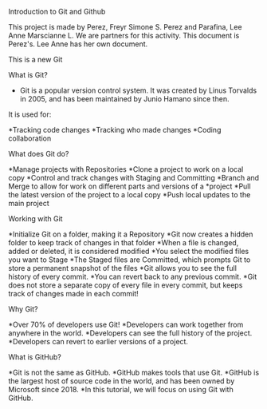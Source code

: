 Introduction to Git and Github

This project is made by Perez, Freyr Simone S. Perez and Parafina, Lee Anne Marscianne L.
We are partners for this activity.
This document is Perez's. Lee Anne has her own document.


This is a new Git

What is Git?

- Git is a popular version control system. It was created by Linus Torvalds in 2005, and has been maintained by Junio Hamano since then.

It is used for:

*Tracking code changes
*Tracking who made changes
*Coding collaboration

What does Git do?

*Manage projects with Repositories
*Clone a project to work on a local copy
*Control and track changes with Staging and Committing
*Branch and Merge to allow for work on different parts and versions of a *project
*Pull the latest version of the project to a local copy
*Push local updates to the main project

Working with Git

*Initialize Git on a folder, making it a Repository
*Git now creates a hidden folder to keep track of changes in that folder
*When a file is changed, added or deleted, it is considered modified
*You select the modified files you want to Stage
*The Staged files are Committed, which prompts Git to store a permanent snapshot of the files
*Git allows you to see the full history of every commit.
*You can revert back to any previous commit.
*Git does not store a separate copy of every file in every commit, but keeps track of changes made in each commit!

Why Git?

*Over 70% of developers use Git!
*Developers can work together from anywhere in the world.
*Developers can see the full history of the project.
*Developers can revert to earlier versions of a project.


What is GitHub?

*Git is not the same as GitHub.
*GitHub makes tools that use Git.
*GitHub is the largest host of source code in the world, and has been owned by Microsoft since 2018.
*In this tutorial, we will focus on using Git with GitHub.

